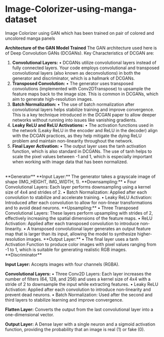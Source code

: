 # Image-Colorizer-using-manga-dataset
Image Colorizer using GAN which has been trained on pair of colored and uncolored manga panels

**Architecture of the GAN Model Trained**
The GAN architecture used here is of Deep Convolution GANs (DCGANs).
Key Characteristics of DCGAN are:

1.	**Convolutional Layers:**
	•	DCGANs utilize convolutional layers instead of fully connected layers. Your code employs convolutional and transposed convolutional layers (also known as deconvolutions) in both the generator and discriminator, which is a hallmark of DCGANs.
2.	**Transposed Convolution:**
	•	The generator uses transposed convolutions (implemented with Conv2DTranspose) to upsample the feature maps back to the image size. This is common in DCGANs, which aim to generate high-resolution images.
3.	**Batch Normalization:**
	•	The use of batch normalization after convolutional layers helps stabilize training and improve convergence. This is a key technique introduced in the DCGAN paper to allow deeper networks without running into issues like vanishing gradients.
4.	**Leaky ReLU and ReLU Activations:**
	•	The activation functions used in the network (Leaky ReLU in the encoder and ReLU in the decoder) align with the DCGAN practices, as they help mitigate the dying ReLU problem and maintain non-linearity throughout the network.
5.	**Final Layer Activation:**
	•	The output layer uses the tanh activation function, which is also standard in DCGANs. The use of tanh helps to scale the pixel values between -1 and 1, which is especially important when working with image data that has been normalized.
<br>
**Generator**
**Input Layer:** The generator takes a grayscale image of shape (IMG_HEIGHT, IMG_WIDTH, 1).
**Downsampling:**
	•	Four Convolutional Layers: Each layer performs downsampling using a kernel size of 4x4 and strides of 2.
	•	Batch Normalization: Applied after each convolution to stabilize and accelerate training.
	•	Leaky ReLU Activation: Introduced after each convolution to allow for non-linear transformations and to avoid dead neurons.
**Upsampling:**
	•	Three Transposed Convolutional Layers: These layers perform upsampling with strides of 2, effectively increasing the spatial dimensions of the feature maps.
	•	ReLU Activation: Applied after each transposed convolution to introduce non-linearity.
	•	A transposed convolutional layer generates an output feature map that is larger than its input, allowing the model to synthesize higher-resolution images.
**Output Layer:**
	•	The final layer uses a tanh Activation Function to produce color images with pixel values ranging from -1 to 1, which is suitable for generating realistic RGB images.
 <br>
**Discriminator**

**Input Layer:** Accepts images with four channels (RGBA).

**Convolutional Layers:**
	•	Three Conv2D Layers: Each layer increases the number of filters (64, 128, and 256) and uses a kernel size of 4x4 with a stride of 2 to downsample the input while extracting features.
	•	Leaky ReLU Activation: Applied after each convolution to introduce non-linearity and prevent dead neurons.
	•	Batch Normalization: Used after the second and third layers to stabilize learning and improve convergence.
 
**Flatten Layer:** Converts the output from the last convolutional layer into a one-dimensional vector.

**Output Layer:** A Dense layer with a single neuron and a sigmoid activation function, providing the probability that an image is real (1) or fake (0).
